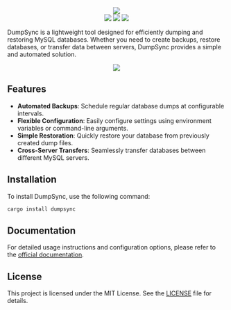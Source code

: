 <div align='center'>
<img src='https://camo.githubusercontent.com/bba1e2629a190a9a11efa835abf931ffd18488d4479ab45898a93c899d59fa2a/68747470733a2f2f692e696d6775722e636f6d2f4e376d573934332e706e67'/>
</div>

<div align='center'>
<img src='https://img.shields.io/crates/v/dumpsync?style=flat-square&logo=rust'/>
<img src='https://img.shields.io/crates/l/dumpsync?style=flat-square'/>
<img src='https://img.shields.io/crates/d/dumpsync?style=flat-square&logo=rust'/>
</div>

DumpSync is a lightweight tool designed for efficiently dumping and restoring MySQL databases. Whether you need to create backups, restore databases, or transfer data between servers, DumpSync provides a simple and automated solution.

<div align='center'>
<img src='https://i.imgur.com/R8VOwQB.png'>
</div>

## Features

- **Automated Backups**: Schedule regular database dumps at configurable intervals.
- **Flexible Configuration**: Easily configure settings using environment variables or command-line arguments.
- **Simple Restoration**: Quickly restore your database from previously created dump files.
- **Cross-Server Transfers**: Seamlessly transfer databases between different MySQL servers.

## Installation

To install DumpSync, use the following command:

```bash
cargo install dumpsync
```

## Documentation

For detailed usage instructions and configuration options, please refer to the [official documentation](https://docs.dumpsync.com/).

## License

This project is licensed under the MIT License. See the [LICENSE](LICENSE) file for details.
